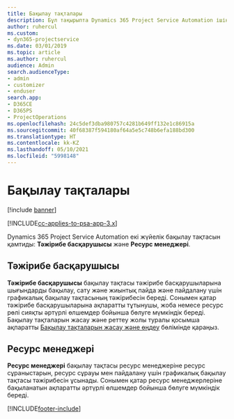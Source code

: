 ```yaml
---
title: Бақылау тақталары
description: Бұл тақырыпта Dynamics 365 Project Service Automation ішінде қамтылған есеп беру бақылау тақталары туралы ақпарат берілген.
author: ruhercul
ms.custom:
- dyn365-projectservice
ms.date: 03/01/2019
ms.topic: article
ms.author: ruhercul
audience: Admin
search.audienceType:
- admin
- customizer
- enduser
search.app:
- D365CE
- D365PS
- ProjectOperations
ms.openlocfilehash: 24c5def3dba980757c4281b649ff132e1c86915a
ms.sourcegitcommit: 40f68387f594180af64a5e5c748b6efa188bd300
ms.translationtype: HT
ms.contentlocale: kk-KZ
ms.lasthandoff: 05/10/2021
ms.locfileid: "5998148"
---
```

# <a name="dashboards"></a>Бақылау тақталары

[!include [banner](../includes/psa-now-project-operations.md)]

[!INCLUDE[cc-applies-to-psa-app-3.x](../includes/cc-applies-to-psa-app-3x.md)]

Dynamics 365 Project Service Automation екі жүйелік бақылау тақтасын қамтиды: **Тәжірибе басқарушысы** және **Ресурс менеджері**.

## <a name="practice-manager"></a>Тәжірибе басқарушысы 

**Тәжірибе басқарушысы** бақылау тақтасы тәжірибе басқарушыларына шығындарды бақылау, сату және жиынтық пайда және пайдалану үшін графикалық бақылау тақтасының тәжірибесін береді. Сонымен қатар тәжірибе басқарушыларына ақпаратты тұтынушы, жоба немесе ресурс рөлі сияқты әртүрлі өлшемдер бойынша бөлуге мүмкіндік береді. Бақылау тақталарын жасау және реттеу жолы туралы қосымша ақпаратты [Бақылау тақталарын жасау және өңдеу](/dynamics365/customerengagement/on-premises/customize/create-edit-dashboards) бөлімінде қараңыз.

## <a name="resource-manager"></a>Ресурс менеджері 

**Ресурс менеджері** бақылау тақтасы ресурс менеджеріне ресурс сұраныстарын, ресурс сұрауы мен пайдалану үшін графикалық бақылау тақтасы тәжірибесін ұсынады. Сонымен қатар ресурс менеджерлеріне бақыланатын ақпаратты әртүрлі өлшемдер бойынша бөлуге мүмкіндік береді.


[!INCLUDE[footer-include](../includes/footer-banner.md)]